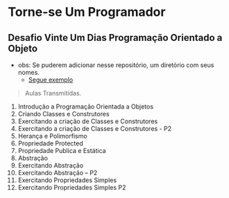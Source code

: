 # Torne-se Um Programador
## Desafio Vinte Um Dias Programação Orientado a Objeto

- obs: Se puderem adicionar nesse repositório, um diretório com seus nomes.
  - [Segue exemplo](https://github.com/DaniloOPinheiro/tup-desafio-vinte-um-dias-poo/tree/main/DaniloOPinheiro)

> Aulas Transmitidas.

1. Introdução a Programação Orientada a Objetos
2. Criando Classes e Construtores
3. Exercitando a criação de Classes e Construtores
4. Exercitando a criação de Classes e Construtores - P2
5. Herança e Polimorfismo
6. Propriedade Protected
7. Propriedade Publica e Estática
8. Abstração
9. Exercitando Abstração
10. Exercitando Abstração – P2
11. Exercitando Propriedades Simples
12. Exercitando Propriedades Simples P2
